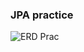 ### JPA practice



![ERD Prac](https://user-images.githubusercontent.com/109026510/214024929-53199ca7-4823-4971-856c-bb30995654ad.jpg)

